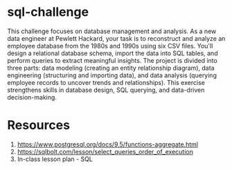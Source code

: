 # sql-challenge
This challenge focuses on database management and analysis. As a new data engineer at Pewlett Hackard, your task is to reconstruct and analyze an employee database from the 1980s and 1990s using six CSV files. You'll design a relational database schema, import the data into SQL tables, and perform queries to extract meaningful insights. The project is divided into three parts: data modeling (creating an entity relationship diagram), data engineering (structuring and importing data), and data analysis (querying employee records to uncover trends and relationships). This exercise strengthens skills in database design, SQL querying, and data-driven decision-making.

# Resources
1. https://www.postgresql.org/docs/9.5/functions-aggregate.html
2. https://sqlbolt.com/lesson/select_queries_order_of_execution
3. In-class lesson plan - SQL
